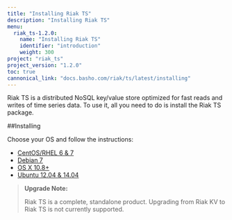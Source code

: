 ```yaml
---
title: "Installing Riak TS"
description: "Installing Riak TS"
menu:
  riak_ts-1.2.0:
    name: "Installing Riak TS"
    identifier: "introduction"
    weight: 300
project: "riak_ts"
project_version: "1.2.0"
toc: true
cannonical_link: "docs.basho.com/riak/ts/latest/installing"
---
```



[AAE]: http://docs.basho.com/riak/2.1.3/theory/concepts/aae/
[Centos]: http://docs.basho.com/riakts/1.2.0/installing/rhel-centos
[Debian]: http://docs.basho.com/riakts/1.2.0/installing/debian-ubuntu
[OSX]: http://docs.basho.com/riakts/1.2.0/installing/mac-osx
[Ubuntu]: http://docs.basho.com/riakts/1.2.0/installing/debian-ubuntu


Riak TS is a distributed NoSQL key/value store optimized for fast reads and writes of time series data. To use it, all you need to do is install the Riak TS package.
 

##Installing

Choose your OS and follow the instructions:

* [CentOS/RHEL 6 & 7][Centos]
* [Debian 7][Debian]
* [OS X 10.8+][OSX]
* [Ubuntu 12.04 & 14.04][Ubuntu]


>**Upgrade Note:** 
>
>Riak TS is a complete, standalone product. Upgrading from Riak KV to Riak TS is not currently supported.
